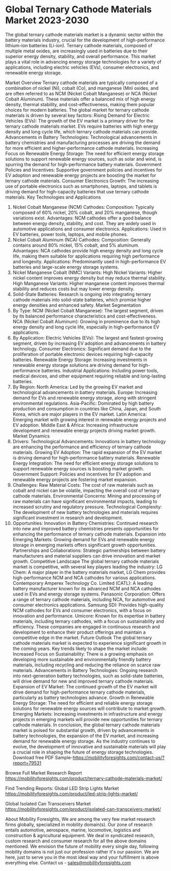 # Global Ternary Cathode Materials Market 2023-2030
The global ternary cathode materials market is a dynamic sector within the battery materials industry, crucial for the development of high-performance lithium-ion batteries (Li-ion). Ternary cathode materials, composed of multiple metal oxides, are increasingly used in batteries due to their superior energy density, stability, and overall performance. This market plays a vital role in advancing energy storage technologies for a variety of applications, including electric vehicles (EVs), consumer electronics, and renewable energy storage.

Market Overview
Ternary cathode materials are typically composed of a combination of nickel (Ni), cobalt (Co), and manganese (Mn) oxides, and are often referred to as NCM (Nickel Cobalt Manganese) or NCA (Nickel Cobalt Aluminum). These materials offer a balanced mix of high energy density, thermal stability, and cost-effectiveness, making them popular choices for modern batteries.
The global market for ternary cathode materials is driven by several key factors:
Rising Demand for Electric Vehicles (EVs): The growth of the EV market is a primary driver for the ternary cathode materials market. EVs require batteries with high energy density and long cycle life, which ternary cathode materials can provide.
Advancements in Battery Technologies: Technological advancements in battery chemistries and manufacturing processes are driving the demand for more efficient and higher-performance cathode materials.
Increasing Focus on Renewable Energy Storage: The need for efficient energy storage solutions to support renewable energy sources, such as solar and wind, is spurring the demand for high-performance battery materials.
Government Policies and Incentives: Supportive government policies and incentives for EV adoption and renewable energy projects are boosting the market for ternary cathode materials.
Consumer Electronics Growth: The increasing use of portable electronics such as smartphones, laptops, and tablets is driving demand for high-capacity batteries that use ternary cathode materials.
Key Technologies and Applications
1. Nickel Cobalt Manganese (NCM) Cathodes:
Composition: Typically composed of 60% nickel, 20% cobalt, and 20% manganese, though variations exist.
Advantages: NCM cathodes offer a good balance between energy density, stability, and cost. They are widely used in automotive applications and consumer electronics.
Applications: Used in EV batteries, power tools, laptops, and mobile phones.
2. Nickel Cobalt Aluminum (NCA) Cathodes:
Composition: Generally contains around 80% nickel, 15% cobalt, and 5% aluminum.
Advantages: NCA cathodes provide high energy density and long cycle life, making them suitable for applications requiring high performance and longevity.
Applications: Predominantly used in high-performance EV batteries and large-scale energy storage systems.
3. Nickel Manganese Cobalt (NMC) Variants:
High Nickel Variants: Higher nickel content improves energy density but may reduce thermal stability.
High Manganese Variants: Higher manganese content improves thermal stability and reduces costs but may lower energy density.
4. Solid-State Batteries: Research is ongoing into integrating ternary cathode materials into solid-state batteries, which promise higher energy densities and enhanced safety.
Market Segmentation
1. By Type:
NCM (Nickel Cobalt Manganese): The largest segment, driven by its balanced performance characteristics and cost-effectiveness.
NCA (Nickel Cobalt Aluminum): Growing in prominence due to its high energy density and long cycle life, especially in high-performance EV applications.
2. By Application:
Electric Vehicles (EVs): The largest and fastest-growing segment, driven by increasing EV adoption and advancements in battery technology.
Consumer Electronics: Significant demand due to the proliferation of portable electronic devices requiring high-capacity batteries.
Renewable Energy Storage: Increasing investments in renewable energy storage solutions are driving demand for high-performance batteries.
Industrial Applications: Including power tools, medical devices, and other equipment requiring reliable and long-lasting batteries.
3. By Region:
North America: Led by the growing EV market and technological advancements in battery materials.
Europe: Increasing demand for EVs and renewable energy storage, along with stringent environmental regulations.
Asia-Pacific: Dominated by high battery production and consumption in countries like China, Japan, and South Korea, which are major players in the EV market.
Latin America: Emerging market with growing interest in renewable energy projects and EV adoption.
Middle East & Africa: Increasing infrastructure development and renewable energy projects driving market growth.
Market Dynamics
1. Drivers:
Technological Advancements: Innovations in battery technology are enhancing the performance and efficiency of ternary cathode materials.
Growing EV Adoption: The rapid expansion of the EV market is driving demand for high-performance battery materials.
Renewable Energy Integration: The need for efficient energy storage solutions to support renewable energy sources is boosting market growth.
Government Support: Policies and incentives for EV adoption and renewable energy projects are fostering market expansion.
2. Challenges:
Raw Material Costs: The cost of raw materials such as cobalt and nickel can be volatile, impacting the overall cost of ternary cathode materials.
Environmental Concerns: Mining and processing of raw materials can have significant environmental impacts, leading to increased scrutiny and regulatory pressure.
Technological Complexity: The development of new battery technologies and materials requires significant investment in research and development.
3. Opportunities:
Innovation in Battery Chemistries: Continued research into new and improved battery chemistries presents opportunities for enhancing the performance of ternary cathode materials.
Expansion into Emerging Markets: Growing demand for EVs and renewable energy storage in emerging markets offers significant growth opportunities.
Partnerships and Collaborations: Strategic partnerships between battery manufacturers and material suppliers can drive innovation and market growth.
Competitive Landscape
The global ternary cathode materials market is competitive, with several key players leading the industry:
LG Chem: A major player in the battery materials market, LG Chem provides high-performance NCM and NCA cathodes for various applications.
Contemporary Amperex Technology Co. Limited (CATL): A leading battery manufacturer known for its advanced NCM and NCA cathodes used in EVs and energy storage systems.
Panasonic Corporation: Offers a range of ternary cathode materials, including NCA, for automotive and consumer electronics applications.
Samsung SDI: Provides high-quality NCM cathodes for EVs and consumer electronics, with a focus on innovation and performance.
Umicore: Known for its expertise in battery materials, including ternary cathodes, with a focus on sustainability and efficiency.
These companies are engaged in continuous research and development to enhance their product offerings and maintain a competitive edge in the market.
Future Outlook
The global ternary cathode materials market is expected to experience significant growth in the coming years. Key trends likely to shape the market include:
Increased Focus on Sustainability: There is a growing emphasis on developing more sustainable and environmentally friendly battery materials, including recycling and reducing the reliance on scarce raw materials.
Advancements in Battery Technologies: Ongoing research into next-generation battery technologies, such as solid-state batteries, will drive demand for new and improved ternary cathode materials.
Expansion of EV Market: The continued growth of the EV market will drive demand for high-performance ternary cathode materials, particularly as battery technologies advance.
Growth in Renewable Energy Storage: The need for efficient and reliable energy storage solutions for renewable energy sources will contribute to market growth.
Emerging Markets: Increasing investments in infrastructure and energy projects in emerging markets will provide new opportunities for ternary cathode materials.
In conclusion, the global ternary cathode materials market is poised for substantial growth, driven by advancements in battery technologies, the expansion of the EV market, and increasing demand for renewable energy storage. As the industry continues to evolve, the development of innovative and sustainable materials will play a crucial role in shaping the future of energy storage technologies.
Download free PDF Sample-https://mobilityforesights.com/contact-us/?report=79531



Browse Full Market Research Report 
https://mobilityforesights.com/product/ternary-cathode-materials-market/


Find Trending Reports:
Global LED Strip Lights Market 
https://mobilityforesights.com/product/led-strip-lights-market/

Global Isolated Can Transceivers Market 
https://mobilityforesights.com/product/isolated-can-transceivers-market/






About Mobility Foresights,
We are among the very few market research firms globally, specialized in mobility domain(s). Our zone of research entails automotive, aerospace, marine, locomotive, logistics and construction & agricultural equipment. We deal in syndicated research, custom research and consumer research for all the above domains mentioned.
We envision the future of mobility every single day, following mobility domains is not just our profession rather it's our passion. We are here, just to serve you in the most ideal way and your fulfillment is above everything else. Contact us -  sales@mobilityforesights.com 
